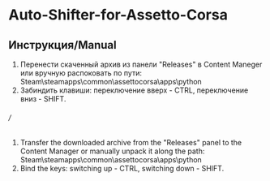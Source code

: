 # Auto-Shifter-for-Assetto-Corsa
## Инструкция/Manual
1. Перенести скаченный архив из панели "Releases" в Content Maneger или вручную распоковать по пути: Steam\steamapps\common\assettocorsa\apps\python
2. Забиндить клавиши: переключение вверх - CTRL, переключение вниз - SHIFT.
###### /
1. Transfer the downloaded archive from the "Releases" panel to the Content Manager or manually unpack it along the path: Steam\steamapps\common\assettocorsa\apps\python
2. Bind the keys: switching up - CTRL, switching down - SHIFT.
